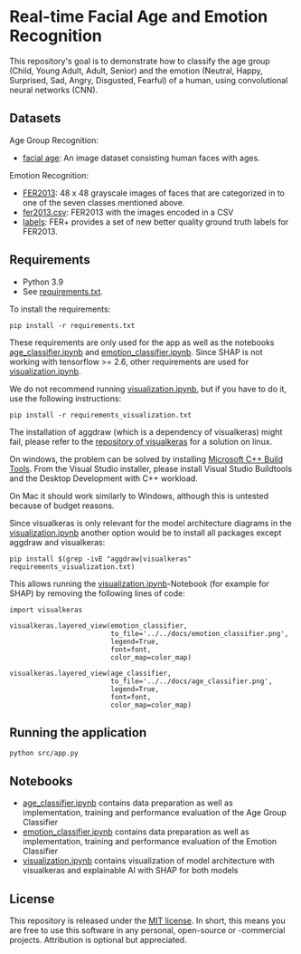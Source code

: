 # Real-time Facial Age and Emotion Recognition

This repository's goal is to demonstrate how to classify the age group
(Child, Young Adult, Adult, Senior) and the emotion (Neutral, Happy, Surprised,
Sad, Angry, Disgusted, Fearful) of a human, using convolutional neural networks (CNN).

## Datasets

Age Group Recognition:

- [facial age](https://www.kaggle.com/frabbisw/facial-age):
  An image dataset consisting human faces with ages.

Emotion Recognition:

- [FER2013](https://www.kaggle.com/c/challenges-in-representation-learning-facial-expression-recognition-challenge/data):
  48 x 48 grayscale images of faces that are categorized in to one of the seven classes mentioned above.
- [fer2013.csv](https://www.kaggle.com/deadskull7/fer2013): FER2013 with the images encoded in a CSV
- [labels](https://github.com/microsoft/FERPlus/blob/master/fer2013new.csv):
  FER+ provides a set of new better quality ground truth labels for FER2013.

## Requirements

- Python 3.9
- See [requirements.txt](requirements.txt).

To install the requirements:

```
pip install -r requirements.txt
```

These requirements are only used for the app as well as the notebooks [age_classifier.ipynb](/src/notebooks/age_classifier.ipynb) and [emotion_classifier.ipynb](/src/notebooks/emotion_classifier.ipynb). Since SHAP is not working with tensorflow >= 2.6, other requirements are used for [visualization.ipynb](/src/notebooks/visualization.ipynb).

We do not recommend running [visualization.ipynb](/src/notebooks/visualization.ipynb), but if you have to do it, use the following instructions:

```
pip install -r requirements_visualization.txt
```

The installation of aggdraw (which is a dependency of visualkeras) might fail, please refer to the [repository of visualkeras](https://github.com/paulgavrikov/visualkeras#installing-aggdraw-fails) for a solution on linux.

On windows, the problem can be solved by installing [Microsoft C++ Build Tools](https://visualstudio.microsoft.com/visual-cpp-build-tools/). From the Visual Studio installer, please install Visual Studio Buildtools and the Desktop Development with C++ workload.

On Mac it should work similarly to Windows, although this is untested because of budget reasons.

Since visualkeras is only relevant for the model architecture diagrams in the [visualization.ipynb](/src/notebooks/visualization.ipynb) another option would be to install all packages except aggdraw and visualkeras:

```
pip install $(grep -ivE "aggdraw|visualkeras" requirements_visualization.txt)
```

This allows running the [visualization.ipynb](/src/notebooks/visualization.ipynb)-Notebook (for example for SHAP) by removing the following lines of code:

```
import visualkeras

visualkeras.layered_view(emotion_classifier,
                         to_file='../../docs/emotion_classifier.png',
                         legend=True,
                         font=font,
                         color_map=color_map)

visualkeras.layered_view(age_classifier,
                         to_file='../../docs/age_classifier.png',
                         legend=True,
                         font=font,
                         color_map=color_map)
```

## Running the application

```
python src/app.py
```

## Notebooks

- [age_classifier.ipynb](/src/notebooks/age_classifier.ipynb) contains data preparation as well as implementation, training and performance evaluation of the Age Group Classifier
- [emotion_classifier.ipynb](/src/notebooks/emotion_classifier.ipynb) contains data preparation as well as implementation, training and performance evaluation of the Emotion Classifier
- [visualization.ipynb](/src/notebooks/visualization.ipynb) contains visualization of model architecture with visualkeras and explainable AI with SHAP for both models

## License

This repository is released under the
[MIT license](https://opensource.org/licenses/MIT).
In short, this means you are free to use this software in any personal, open-source or -commercial projects. Attribution is optional but appreciated.
